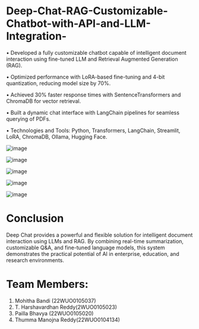 # Deep-Chat-RAG-Customizable-Chatbot-with-API-and-LLM-Integration-

• Developed a fully customizable  chatbot capable of intelligent document interaction using fine-tuned LLM and Retrieval
Augmented Generation (RAG).

• Optimized performance with LoRA-based fine-tuning and 4-bit quantization, reducing model size by 70%. 

•  Achieved 30% faster response times with SentenceTransformers and ChromaDB for vector retrieval. 

•  Built a dynamic chat interface with LangChain pipelines for seamless querying of PDFs. 

•  Technologies and Tools: Python, Transformers, LangChain, Streamlit, LoRA, ChromaDB, Ollama, Hugging Face. 


![image](https://github.com/user-attachments/assets/4aa5305b-a27b-4a91-80ff-7dd90b964493)



![image](https://github.com/user-attachments/assets/123bd8fe-d417-4907-a918-084c18dd0988)


![image](https://github.com/user-attachments/assets/c6b557a7-661f-46b9-811e-293bf040c5d0)


![image](https://github.com/user-attachments/assets/f4e935f8-b3f2-4bfb-bc58-acc931708793)


![image](https://github.com/user-attachments/assets/4e9c438d-4ef1-461d-a8ff-e289e04df19e)



# Conclusion

Deep Chat provides a powerful and flexible solution for intelligent document interaction using LLMs and RAG. By combining real-time summarization, customizable Q&A, and fine-tuned language models, this system demonstrates the practical potential of AI in enterprise, education, and research environments.




# Team Members:

1) Mohitha Bandi (22WUO0105037)
2) T. Harshavardhan Reddy(2WUO0105023)
3) Pailla Bhavya (22WUO0105020)
4) Thumma Manojna Reddy(22WUO0104134)
